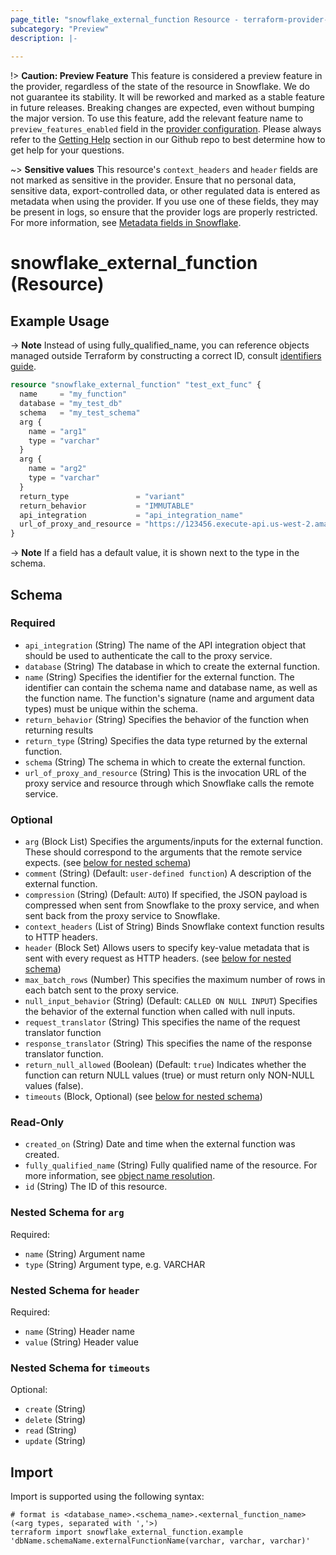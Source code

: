 ```yaml
---
page_title: "snowflake_external_function Resource - terraform-provider-snowflake"
subcategory: "Preview"
description: |-
  
---
```


!> **Caution: Preview Feature** This feature is considered a preview feature in the provider, regardless of the state of the resource in Snowflake. We do not guarantee its stability. It will be reworked and marked as a stable feature in future releases. Breaking changes are expected, even without bumping the major version. To use this feature, add the relevant feature name to `preview_features_enabled` field in the [provider configuration](https://registry.terraform.io/providers/snowflakedb/snowflake/latest/docs#schema). Please always refer to the [Getting Help](https://github.com/snowflakedb/terraform-provider-snowflake?tab=readme-ov-file#getting-help) section in our Github repo to best determine how to get help for your questions.

~> **Sensitive values** This resource's `context_headers` and `header` fields are not marked as sensitive in the provider. Ensure that no personal data, sensitive data, export-controlled data, or other regulated data is entered as metadata when using the provider. If you use one of these fields, they may be present in logs, so ensure that the provider logs are properly restricted. For more information, see [Metadata fields in Snowflake](https://docs.snowflake.com/en/sql-reference/metadata).

# snowflake_external_function (Resource)



## Example Usage

-> **Note** Instead of using fully_qualified_name, you can reference objects managed outside Terraform by constructing a correct ID, consult [identifiers guide](../guides/identifiers_rework_design_decisions#new-computed-fully-qualified-name-field-in-resources).
<!-- TODO(SNOW-1634854): include an example showing both methods-->

```terraform
resource "snowflake_external_function" "test_ext_func" {
  name     = "my_function"
  database = "my_test_db"
  schema   = "my_test_schema"
  arg {
    name = "arg1"
    type = "varchar"
  }
  arg {
    name = "arg2"
    type = "varchar"
  }
  return_type               = "variant"
  return_behavior           = "IMMUTABLE"
  api_integration           = "api_integration_name"
  url_of_proxy_and_resource = "https://123456.execute-api.us-west-2.amazonaws.com/prod/test_func"
}
```

-> **Note** If a field has a default value, it is shown next to the type in the schema.

<!-- schema generated by tfplugindocs -->
## Schema

### Required

- `api_integration` (String) The name of the API integration object that should be used to authenticate the call to the proxy service.
- `database` (String) The database in which to create the external function.
- `name` (String) Specifies the identifier for the external function. The identifier can contain the schema name and database name, as well as the function name. The function's signature (name and argument data types) must be unique within the schema.
- `return_behavior` (String) Specifies the behavior of the function when returning results
- `return_type` (String) Specifies the data type returned by the external function.
- `schema` (String) The schema in which to create the external function.
- `url_of_proxy_and_resource` (String) This is the invocation URL of the proxy service and resource through which Snowflake calls the remote service.

### Optional

- `arg` (Block List) Specifies the arguments/inputs for the external function. These should correspond to the arguments that the remote service expects. (see [below for nested schema](#nestedblock--arg))
- `comment` (String) (Default: `user-defined function`) A description of the external function.
- `compression` (String) (Default: `AUTO`) If specified, the JSON payload is compressed when sent from Snowflake to the proxy service, and when sent back from the proxy service to Snowflake.
- `context_headers` (List of String) Binds Snowflake context function results to HTTP headers.
- `header` (Block Set) Allows users to specify key-value metadata that is sent with every request as HTTP headers. (see [below for nested schema](#nestedblock--header))
- `max_batch_rows` (Number) This specifies the maximum number of rows in each batch sent to the proxy service.
- `null_input_behavior` (String) (Default: `CALLED ON NULL INPUT`) Specifies the behavior of the external function when called with null inputs.
- `request_translator` (String) This specifies the name of the request translator function
- `response_translator` (String) This specifies the name of the response translator function.
- `return_null_allowed` (Boolean) (Default: `true`) Indicates whether the function can return NULL values (true) or must return only NON-NULL values (false).
- `timeouts` (Block, Optional) (see [below for nested schema](#nestedblock--timeouts))

### Read-Only

- `created_on` (String) Date and time when the external function was created.
- `fully_qualified_name` (String) Fully qualified name of the resource. For more information, see [object name resolution](https://docs.snowflake.com/en/sql-reference/name-resolution).
- `id` (String) The ID of this resource.

<a id="nestedblock--arg"></a>
### Nested Schema for `arg`

Required:

- `name` (String) Argument name
- `type` (String) Argument type, e.g. VARCHAR


<a id="nestedblock--header"></a>
### Nested Schema for `header`

Required:

- `name` (String) Header name
- `value` (String) Header value


<a id="nestedblock--timeouts"></a>
### Nested Schema for `timeouts`

Optional:

- `create` (String)
- `delete` (String)
- `read` (String)
- `update` (String)

## Import

Import is supported using the following syntax:

```shell
# format is <database_name>.<schema_name>.<external_function_name>(<arg types, separated with ','>)
terraform import snowflake_external_function.example 'dbName.schemaName.externalFunctionName(varchar, varchar, varchar)'
```
